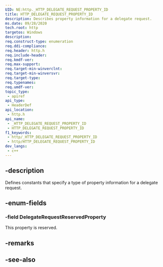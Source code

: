 ```yaml
---
UID: NE:http._HTTP_DELEGATE_REQUEST_PROPERTY_ID
title: HTTP_DELEGATE_REQUEST_PROPERTY_ID
description: Describes property information for a delegate request.
ms.date: 09/28/2020
tech.root: http
targetos: Windows
description: 
req.construct-type: enumeration
req.ddi-compliance: 
req.header: http.h
req.include-header: 
req.kmdf-ver: 
req.max-support: 
req.target-min-winverclnt: 
req.target-min-winversvr: 
req.target-type: 
req.typenames: 
req.umdf-ver: 
topic_type:
 - apiref
api_type:
 - HeaderDef
api_location:
 - http.h
api_name:
 - _HTTP_DELEGATE_REQUEST_PROPERTY_ID
 - HTTP_DELEGATE_REQUEST_PROPERTY_ID
f1_keywords:
 - http/_HTTP_DELEGATE_REQUEST_PROPERTY_ID
 - http/HTTP_DELEGATE_REQUEST_PROPERTY_ID
dev_langs:
 - c++
---
```


## -description

Defines constants that specify a type of property information for a delegate request.

## -enum-fields

### -field DelegateRequestReservedProperty

This property is reserved.

## -remarks

## -see-also
